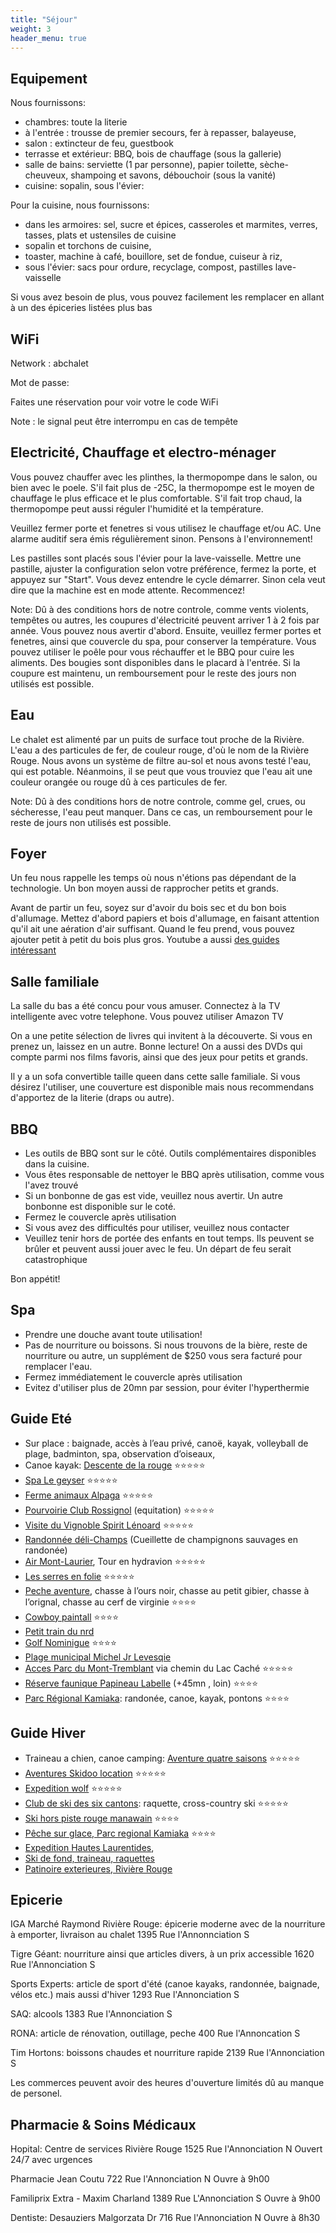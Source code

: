 ```yaml
---
title: "Séjour"
weight: 3
header_menu: true
---
```


## Equipement

Nous fournissons:

* chambres: toute la literie
* à l'entrée : trousse de premier secours, fer à repasser, balayeuse, 
* salon : extincteur de feu, guestbook
* terrasse et extérieur: BBQ, bois de chauffage (sous la gallerie)
* salle de bains: serviette (1 par personne), papier toilette, sèche-cheuveux, shampoing et savons, débouchoir (sous la vanité)
* cuisine: sopalin, sous l'évier: 

Pour la cuisine, nous fournissons:
* dans les armoires: sel, sucre et épices, casseroles et marmites, verres, tasses, plats et ustensiles de cuisine
* sopalin et torchons de cuisine,
* toaster, machine à café, bouillore, set de fondue, cuiseur à riz,
* sous l'évier: sacs pour ordure, recyclage, compost, pastilles lave-vaisselle

Si vous avez besoin de plus, vous pouvez facilement les remplacer en allant à un des épiceries listées plus bas

## WiFi

Network : abchalet

Mot de passe: <div id="template-guestcode">Faites une réservation pour voir votre le code WiFi</div>

Note : le signal peut être interrompu en cas de tempête

## Electricité, Chauffage et electro-ménager

Vous pouvez chauffer avec les plinthes, la thermopompe dans le salon, ou bien avec le poele. S'il fait plus de -25C, la thermopompe est le moyen de chauffage le plus efficace et le plus comfortable. S'il fait trop chaud, la thermopompe peut aussi réguler l'humidité et la température.

Veuillez fermer porte et fenetres si vous utilisez le chauffage et/ou AC. Une alarme auditif sera émis régulièrement sinon. Pensons à l'environnement!

Les pastilles sont placés sous l'évier pour la lave-vaisselle. Mettre une pastille, ajuster la configuration selon votre préférence, fermez la porte, et appuyez sur "Start". Vous devez entendre le cycle démarrer. Sinon cela veut dire que la machine est en mode attente. Recommencez!

Note: Dû à des conditions hors de notre controle, comme vents violents, tempêtes ou autres, les coupures d'électricité peuvent arriver 1 à 2 fois par année. Vous pouvez nous avertir d'abord. Ensuite, veuillez fermer portes et fenetres, ainsi que couvercle du spa, pour conserver la température. Vous pouvez utiliser le poêle pour vous réchauffer et le BBQ pour cuire les aliments. Des bougies sont disponibles dans le placard à l'entrée. Si la coupure est maintenu, un remboursement pour le reste des jours non utilisés est possible.

## Eau

Le chalet est alimenté par un puits de surface tout proche de la Rivière. L'eau a des particules de fer, de couleur rouge, d'où le nom de la Rivière Rouge. Nous avons un système de filtre au-sol et nous avons testé l'eau, qui est potable. Néanmoins, il se peut que vous trouviez que l'eau ait une couleur orangée ou rouge dû à ces particules de fer.

Note: Dû à des conditions hors de notre controle, comme gel, crues, ou sécheresse, l'eau peut manquer. Dans ce cas, un remboursement pour le reste de jours non utilisés est possible.

## Foyer

Un feu nous rappelle les temps où nous n'étions pas dépendant de la technologie. Un bon moyen aussi de rapprocher petits et grands.

Avant de partir un feu, soyez sur d'avoir du bois sec et du bon bois d'allumage. Mettez d'abord papiers et bois d'allumage, en faisant attention qu'il ait une aération d'air suffisant. Quand le feu prend, vous pouvez ajouter petit à petit du bois plus gros. Youtube a aussi [des guides intéressant](https://www.youtube.com/watch?v=rs8Bwk8vcqs)

## Salle familiale

La salle du bas a été concu pour vous amuser. Connectez à la TV intelligente avec votre telephone. Vous pouvez utiliser Amazon TV 

On a une petite sélection de livres qui invitent à la découverte. Si vous en prenez un, laissez en un autre. Bonne lecture! On a aussi des DVDs qui compte parmi nos films favoris, ainsi que des jeux pour petits et grands.

Il y a un sofa convertible taille queen dans cette salle familiale. Si vous désirez l'utiliser, une couverture est disponible mais nous recommendans d'apportez de la literie (draps ou autre).

## BBQ

* Les outils de BBQ sont sur le côté. Outils complémentaires disponibles dans la cuisine.
* Vous êtes responsable de nettoyer le BBQ après utilisation, comme vous l'avez trouvé
* Si un bonbonne de gas est vide, veuillez nous avertir. Un autre bonbonne est disponible sur le coté.
* Fermez le couvercle après utilisation
* Si vous avez des difficultés pour utiliser, veuillez nous contacter
* Veuillez tenir hors de portée des enfants en tout temps. Ils peuvent se brûler et peuvent aussi jouer avec le feu. Un départ de feu serait catastrophique

Bon appétit!

## Spa

* Prendre une douche avant toute utilisation!
* Pas de nourriture ou boissons. Si nous trouvons de la bière, reste de nourriture ou autre, un supplément de $250 vous sera facturé pour remplacer l'eau.
* Fermez immédiatement le couvercle après utilisation
* Evitez d'utiliser plus de 20mn par session, pour éviter l'hyperthermie

## Guide Eté

* Sur place : baignade, accès à l’eau privé, canoë, kayak, volleyball de plage, badminton, spa, observation d’oiseaux,
* Canoe kayak: [Descente de la rouge](https://goo.gl/maps/6SFppcyR4kQqNB2R9) ⭐️⭐️⭐️⭐️⭐️
* [Spa Le geyser](https://www.quebecoriginal.com/en/listing/things-to-do/entertainment/spas/spa-le-geyser-373176494)    ⭐️⭐️⭐️⭐️⭐️
* [Ferme animaux Alpaga](https://alpagahl.ca/)  ⭐️⭐️⭐️⭐️⭐️
* [Pourvoirie Club Rossignol](https://g.page/ClubRossignol?share) (equitation)  ⭐️⭐️⭐️⭐️⭐️
* [Visite du Vignoble Spirit Lénoard]( https://www.quebecoriginal.com/en/listing/things-to-do/heritage-sites-and-attractions/industrial-tours/vignoble-spirit-leonard-396641966 ) ⭐️⭐️⭐️⭐️⭐️
* [Randonnée déli-Champs](https://www.champignonssauvages.com/) (Cueillette de champignons sauvages en randonée) 
* [Air Mont-Laurier](https://www.airmontlaurier.com/transport-aerien-hydravion-quebec/), Tour en hydravion   ⭐️⭐️⭐️⭐️⭐️
* [Les serres en folie](https://goo.gl/maps/aLmnhdzCktpTR7Ff8) ⭐️⭐️⭐️⭐️⭐️
* [Peche aventure](https://www.sepaq.com/rf/rom/ ), chasse à l’ours noir, chasse au petit gibier, chasse à l’orignal, chasse au cerf de virginie  ⭐️⭐️⭐️⭐️
* [Cowboy paintall](https://www.cowboypaintball.ca/)  ⭐️⭐️⭐️⭐️
* [Petit train du nrd ](https://goo.gl/maps/1NZmS48WV1yfrdf48)
* [Golf Nominigue](https://goo.gl/maps/dpfRc7zvRRLFMoTP6)  ⭐️⭐️⭐️⭐️
* [Plage municipal Michel Jr Levesqie]( https://www.quebecoriginal.com/en/listing/things-to-do/sports-and-nature/beaches/plage-michel-jr-levesque-7853362)
* [Acces Parc du Mont-Tremblant](https://goo.gl/maps/bkfknvPYSsye563i6) via chemin du Lac Caché  ⭐️⭐️⭐️⭐️⭐️
* [Réserve faunique Papineau Labelle](https://goo.gl/maps/cXkmAT8ssHiKvjih6) (+45mn , loin)  ⭐️⭐️⭐️⭐️
* [Parc Régional Kamiaka](https://reservoirkiamika.org/): randonée, canoe, kayak, pontons  ⭐️⭐️⭐️⭐️

## Guide Hiver

* Traineau a chien, canoe camping: [Aventure quatre saisons](https://goo.gl/maps/ANHJDqDzy3Mr7PS27)  ⭐️⭐️⭐️⭐️⭐️
* [Aventures Skidoo location](https://www.cana-dooaventures.com/)  ⭐️⭐️⭐️⭐️⭐️
* [Expedition wolf](https://www.quebecoriginal.com/en/listing/things-to-do/sports-and-nature/outdoor-and-adventure/expedition-wolf-10483573)   ⭐️⭐️⭐️⭐️⭐️
* [Club de ski des six cantons](https://goo.gl/maps/8mPxwZ5siEuBU7sx5): raquette, cross-country ski  ⭐️⭐️⭐️⭐️⭐️
* [Ski hors piste rouge manawain](https://goo.gl/maps/6TatHsVxBPuqnJx29)  ⭐️⭐️⭐️⭐️
* [Pêche sur glace, Parc regional Kamiaka](https://goo.gl/maps/VHP2Jy3GTdNto4Gq6)  ⭐️⭐️⭐️⭐️
* [Expedition Hautes Laurentides](https://goo.gl/maps/6Y2egLSmHN9zdzDR7),
* [Ski de fond, traineau, raquettes ](https://reservoirkiamika.org/)
* [Patinoire exterieures, Rivière Rouge](https://www.riviere-rouge.ca/patinoires-exterieures)

## Epicerie

IGA Marché Raymond Rivière Rouge: épicerie moderne avec de la nourriture à emporter, livraison au chalet
1395 Rue l'Annonnciation S

Tigre Géant: nourriture ainsi que articles divers, à un prix accessible
1620 Rue l'Annonciation S

Sports Experts: article de sport d'été (canoe kayaks, randonnée, baignade, vélos etc.) mais aussi d'hiver
1293 Rue l'Annonciation S

SAQ: alcools
1383 Rue l'Annonciation S

RONA: article de rénovation, outillage, peche
400 Rue l'Annoncation S

Tim Hortons: boissons chaudes et nourriture rapide
2139 Rue l'Annonciation S

Les commerces peuvent avoir des heures d'ouverture limités dû au manque de personel.

## Pharmacie & Soins Médicaux

Hopital: Centre de services Rivière Rouge
1525 Rue l'Annonciation N
Ouvert 24/7 avec urgences

Pharmacie Jean Coutu 
722 Rue l'Annonciation N
Ouvre à 9h00

Familiprix Extra - Maxim Charland
1389 Rue L'Annonciation S
Ouvre à 9h00

Dentiste: Desauziers Malgorzata Dr
716 Rue l'Annonciation N
Ouvre à 8h30
